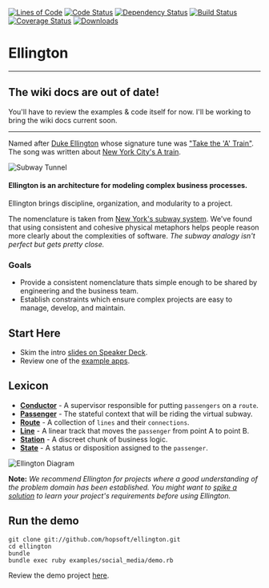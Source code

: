 [![Lines of Code](http://img.shields.io/badge/lines_of_code-946-brightgreen.svg?style=flat)](http://blog.codinghorror.com/the-best-code-is-no-code-at-all/)
[![Code Status](http://img.shields.io/codeclimate/github/hopsoft/ellington.svg?style=flat)](https://codeclimate.com/github/hopsoft/ellington)
[![Dependency Status](http://img.shields.io/gemnasium/hopsoft/ellington.svg?style=flat)](https://gemnasium.com/hopsoft/ellington)
[![Build Status](http://img.shields.io/travis/hopsoft/ellington.svg?style=flat)](https://travis-ci.org/hopsoft/ellington)
[![Coverage Status](https://img.shields.io/coveralls/hopsoft/ellington.svg?style=flat)](https://coveralls.io/r/hopsoft/ellington?branch=master)
[![Downloads](http://img.shields.io/gem/dt/ellington.svg?style=flat)](http://rubygems.org/gems/ellington)

# Ellington

---

## The wiki docs are out of date!

You'll have to review the examples & code itself for now.
I'll be working to bring the wiki docs current soon.

---

Named after [Duke Ellington](http://www.dukeellington.com/) whose signature tune was ["Take the 'A' Train"](http://en.wikipedia.org/wiki/Take_the_%22A%22_Train).
The song was written about [New York City's A train](http://en.wikipedia.org/wiki/A_%28New_York_City_Subway_service%29).

![Subway Tunnel](https://raw.github.com/hopsoft/ellington/master/doc/tunnel.jpg)

#### Ellington is an architecture for modeling complex business processes.

Ellington brings discipline, organization, and modularity to a project.

The nomenclature is taken from [New York's subway system](http://en.wikipedia.org/wiki/New_York_City_Subway).
We've found that using consistent and cohesive physical metaphors helps people reason more clearly about the complexities of software.
*The subway analogy isn't perfect but gets pretty close.*

### Goals

- Provide a consistent nomenclature thats simple enough to be shared by engineering and the business team.
- Establish constraints which ensure complex projects are easy to manage, develop, and maintain.

## Start Here

* Skim the intro [slides on Speaker Deck](https://speakerdeck.com/hopsoft/ellington-intro).
* Review one of the [example apps](https://github.com/hopsoft/ellington/tree/master/examples/social_media).

## Lexicon

- **[Conductor](https://github.com/hopsoft/ellington/wiki/Conductor)** - A supervisor responsible for putting `passengers` on a `route`.
- **[Passenger](https://github.com/hopsoft/ellington/wiki/Passenger)** - The stateful context that will be riding the virtual subway.
- **[Route](https://github.com/hopsoft/ellington/wiki/Route)** - A collection of `lines` and their `connections`.
- **[Line](https://github.com/hopsoft/ellington/wiki/Line)** - A linear track that moves the `passenger` from point A to point B.
- **[Station](https://github.com/hopsoft/ellington/wiki/Station)** - A discreet chunk of business logic.
- **[State](https://github.com/hopsoft/ellington/wiki/State)** - A status or disposition assigned to the `passenger`.

![Ellington Diagram](https://raw.github.com/hopsoft/ellington/master/doc/primary-terms.png)

**Note:** *We recommend Ellington for projects where a good understanding of the problem domain has been established.
You might want to [spike a solution](http://en.wikipedia.org/wiki/Software_prototyping) to learn your project's requirements before using Ellington.*

## Run the demo

```
git clone git://github.com/hopsoft/ellington.git
cd ellington
bundle
bundle exec ruby examples/social_media/demo.rb
```

Review the demo project [here](https://github.com/hopsoft/ellington/tree/master/examples/social_media).

